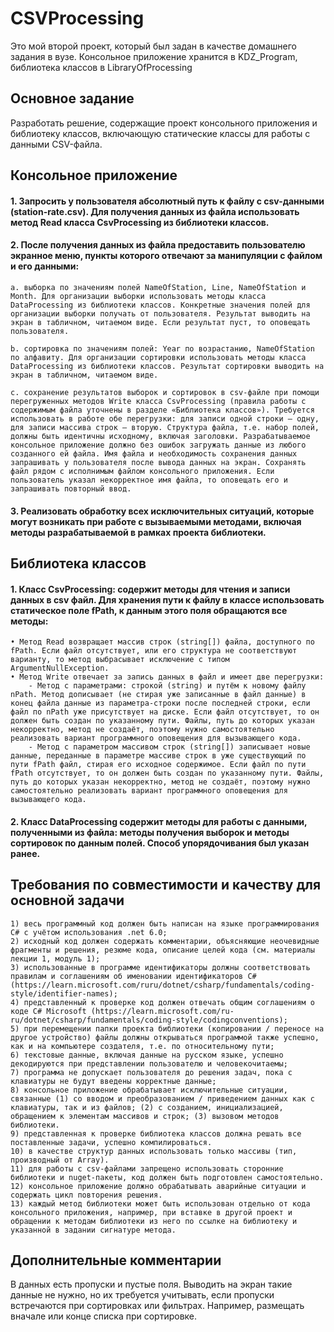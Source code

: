 # CSVProcessing
Это мой второй проект, который был задан в качестве домашнего задания в вузе. Консольное приложение хранится в KDZ_Program, библиотека классов в LibraryOfProcessing

## Основное задание
Разработать решение, содержащие проект консольного приложения и библиотеку классов,
включающую статические классы для работы с данными CSV-файла.

## Консольное приложение 
#### 1. Запросить у пользователя абсолютный путь к файлу с csv-данными (station-rate.csv). Для получения данных из файла использовать метод Read класса CsvProcessing из библиотеки классов.

#### 2. После получения данных из файла предоставить пользователю экранное меню, пункты которого отвечают за манипуляции с файлом и его данными:
   
	a. выборка по значениям полей NameOfStation, Line, NameOfStation и Month. Для организации выборки использовать методы класса DataProcessing из библиотеки классов. Конкретные значения полей для организации выборки получать от пользователя. Результат выводить на экран в табличном, читаемом виде. Если результат пуст, то оповещать пользователя.

	b. сортировка по значениям полей: Year по возрастанию, NameOfStation по алфавиту. Для организации сортировки использовать методы класса DataProcessing из библиотеки классов. Результат сортировки выводить на экран в табличном, читаемом виде.

	c. сохранение результатов выборок и сортировок в csv-файле при помощи перегруженных методов Write класса CsvProcessing (правила работы с содержимым файла уточнены в разделе «Библиотека классов»). Требуется использовать в работе обе перегрузки: для записи одной строки – одну, для записи массива строк – вторую. Структура файла, т.е. набор полей, должны быть идентичны исходному, включая заголовки. Разрабатываемое консольное приложение должно без ошибок загружать данные из любого созданного ей файла. Имя файла и необходимость сохранения данных запрашивать у пользователя после вывода данных на экран. Сохранять файл рядом с исполнимым файлом консольного приложения. Если пользователь указал некорректное имя файла, то оповещать его и запрашивать повторный ввод.

#### 3. Реализовать обработку всех исключительных ситуаций, которые могут возникать при работе с вызываемыми методами, включая методы разрабатываемой в рамках проекта библиотеки.

## Библиотека классов
#### 1. Класс CsvProcessing: содержит методы для чтения и записи данных в csv файл. Для хранения пути к файлу в классе использовать статическое поле fPath, к данным этого поля обращаются все методы:
	• Метод Read возвращает массив строк (string[]) файла, доступного по fPath. Если файл отсутствует, или его структура не соответствуют варианту, то метод выбрасывает исключение с типом ArgumentNullException.
	• Метод Write отвечает за запись данных в файл и имеет две перегрузки:
		- Метод с параметрами: строкой (string) и путём к новому файлу nPath. Метод дописывает (не стирая уже записанные в файл данные) в конец файла данные из параметра-строки после последней строки, если файл по nPath уже присутствует на диске. Если файл отсутствует, то он должен быть создан по указанному пути. Файлы, путь до которых указан некорректно, метод не создаёт, поэтому нужно самостоятельно реализовать вариант программного оповещения для вызывающего кода.
		- Метод с параметром массивом строк (string[]) записывает новые данные, переданные в параметре массиве строк в уже существующий по пути fPath файл, стирая его исходное содержимое. Если файл по пути fPath отсутствует, то он должен быть создан по указанному пути. Файлы, путь до которых указан некорректно, метод не создаёт, поэтому нужно самостоятельно реализовать вариант программного оповещения для вызывающего кода.
#### 2. Класс DataProcessing содержит методы для работы с данными, полученными из файла: методы получения выборок и методы сортировок по данным полей. Способ упорядочивания был указан ранее.

## Требования по совместимости и качеству для основной задачи
	1) весь программный код должен быть написан на языке программирования C# с учётом использования .net 6.0;
	2) исходный код должен содержать комментарии, объясняющие неочевидные фрагменты и решения, резюме кода, описание целей кода (см. материалы лекции 1, модуль 1);
	3) использованные в программе идентификаторы должны соответствовать правилам и соглашениям об именовании идентификаторов C# (https://learn.microsoft.com/ruru/dotnet/csharp/fundamentals/coding-style/identifier-names);
	4) представленный к проверке код должен отвечать общим соглашениям о коде C# Microsoft (https://learn.microsoft.com/ru-ru/dotnet/csharp/fundamentals/coding-style/codingconventions); 
	5) при перемещении папки проекта библиотеки (копировании / переносе на другое устройство) файлы должны открываться программой также успешно, как и на компьютере создателя, т.е. по относительному пути;
	6) текстовые данные, включая данные на русском языке, успешно декодируются при представлении пользователю и человекочитаемы;
	7) программа не допускает пользователя до решения задач, пока с клавиатуры не будут введены корректные данные;
	8) консольное приложение обрабатывает исключительные ситуации, связанные (1) со вводом и преобразованием / приведением данных как с клавиатуры, так и из файлов; (2) с созданием, инициализацией, обращением к элементам массивов и строк; (3) вызовом методов библиотеки.
	9) представленная к проверке библиотека классов должна решать все поставленные задачи, успешно компилироваться.
	10) в качестве структур данных использовать только массивы (тип, производный от Array).
	11) для работы с csv-файлами запрещено использовать сторонние библиотеки и nuget-пакеты, код должен быть подготовлен самостоятельно.
	12) консольное приложение должно обрабатывать аварийные ситуации и содержать цикл повторения решения.
	13) каждый метод библиотеки может быть использован отдельно от кода консольного приложения, например, при вставке в другой проект и обращении к методам библиотеки из него по ссылке на библиотеку и указанной в задании сигнатуре метода.

## Дополнительные комментарии
В данных есть пропуски и пустые поля. Выводить на экран такие данные не нужно, но их требуется учитывать, если пропуски встречаются при сортировках или фильтрах. Например, размещать вначале или конце списка при сортировке.
